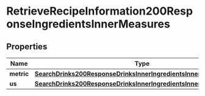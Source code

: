 

# RetrieveRecipeInformation200ResponseIngredientsInnerMeasures


## Properties

| Name | Type | Description | Notes |
|------------ | ------------- | ------------- | -------------|
|**metric** | [**SearchDrinks200ResponseDrinksInnerIngredientsInnerMeasuresMetric**](SearchDrinks200ResponseDrinksInnerIngredientsInnerMeasuresMetric.md) |  |  [optional] |
|**us** | [**SearchDrinks200ResponseDrinksInnerIngredientsInnerMeasuresMetric**](SearchDrinks200ResponseDrinksInnerIngredientsInnerMeasuresMetric.md) |  |  [optional] |




